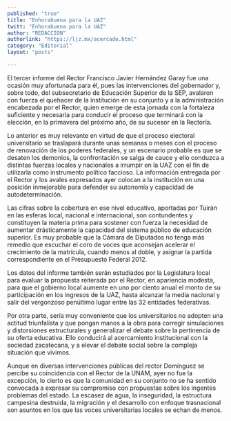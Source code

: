 ```yaml
---
published: "true"
title: "Enhorabuena para la UAZ"
twitt: "Enhorabuena para la UAZ"
author: "REDACCION"
authorlink: "https://ljz.mx/acercade.html"
category: "Editorial"
layout: "posts"

---
```



  El tercer informe del Rector Francisco Javier Hernández Garay fue una ocasión muy afortunada para él, pues las intervenciones del gobernador y, sobre todo, del subsecretario de Educación Superior de la SEP, avalaron con fuerza el quehacer de la institución en su conjunto y a la administración encabezada por el Rector, quien emerge de esta jornada con la fortaleza suficiente y necesaria para conducir el proceso que terminará con la elección, en la primavera del próximo año, de su sucesor en la Rectoría.



  Lo anterior es muy relevante en virtud de que el proceso electoral universitario se traslapará durante unas semanas o meses con el proceso de renovación de los poderes federales, y un escenario probable es que se desaten los demonios, la confrontación se salga de cauce y ello conduzca a distintas fuerzas locales y nacionales a irrumpir en la UAZ con el fin de utilizarla como instrumento político faccioso. La información entregada por el Rector y los avales expresados ayer colocan a la institución en una posición inmejorable para defender su autonomía y capacidad de autodeterminación.



  Las cifras sobre la cobertura en ese nivel educativo, aportadas por Tuirán en las esferas local, nacional e internacional, son contundentes y constituyen la materia prima para sostener con fuerza la necesidad de aumentar drásticamente la capacidad del sistema público de educación superior. Es muy probable que la Cámara de Diputados no tenga más remedio que escuchar el coro de voces que aconsejan acelerar el crecimiento de la matrícula, cuando menos al doble, y asignar la partida correspondiente en el Presupuesto Federal 2012.



  Los datos del informe también serán estudiados por la Legislatura local para evaluar la propuesta reiterada por el Rector, en apariencia modesta, para que el gobierno local aumente en uno por ciento anual el monto de su participación en los ingresos de la UAZ, hasta alcanzar la media nacional y salir del vergonzoso penúltimo lugar entre las 32 entidades federativas.



  Por otra parte, sería muy conveniente que los universitarios no adopten una actitud triunfalista y que pongan manos a la obra para corregir simulaciones y distorsiones estructurales y generalizar el debate sobre la pertinencia de su oferta educativa. Ello conducirá al acercamiento institucional con la sociedad zacatecana, y a elevar el debate social sobre la compleja situación que vivimos.



  Aunque en diversas intervenciones públicas del rector Domínguez se percibe su coincidencia con el Rector de la UNAM, ayer no fue la excepción, lo cierto es que la comunidad en su conjunto no se ha sentido convocada a expresar su compromiso con propuestas sobre los ingentes problemas del estado. La escasez de agua, la inseguridad, la estructura campesina destruida, la migración y el desarrollo con enfoque trasnacional son asuntos en los que las voces universitarias locales se echan de menos.

